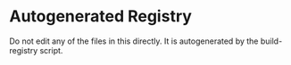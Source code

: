 # Autogenerated Registry
Do not edit any of the files in this directly. It is autogenerated by the build-registry script.